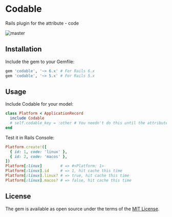 # Codable
Rails plugin for the attribute - code

![master](https://github.com/hdgcs/codable/workflows/master/badge.svg)

## Installation
Include the gem to your Gemfile:
```ruby
gem 'codable', '~> 6.x' # For Rails 6.x
gem 'codable', '~> 5.x' # For Rails 5.x
```

## Usage
Include Codable for your model:
```ruby
class Platform < ApplicationRecord
  include Codable
  # self.codable_key = :other # You needn't do this until the attribute is not `code`
end
```

Test it in Rails Console:
```ruby
Platform.create!([
  { id: 1, code: 'linux' },
  { id: 2, code: 'macos' },
])
Platform[:linux]        # => #<Platform: 1>
Platform[:linux].id     # => 1, hit cache this time
Platform[:linux].linux? # => true, hit cache this time
Platform[:linux].macos? # => false, hit cache this time
```

## License
The gem is available as open source under the terms of the [MIT License](https://opensource.org/licenses/MIT).
